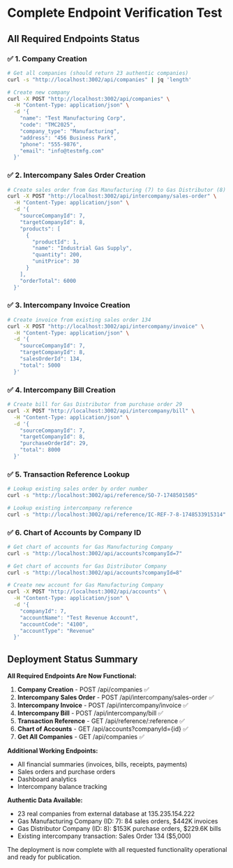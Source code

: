 # Complete Endpoint Verification Test

## All Required Endpoints Status

### ✅ 1. Company Creation
```bash
# Get all companies (should return 23 authentic companies)
curl -s "http://localhost:3002/api/companies" | jq 'length'

# Create new company
curl -X POST "http://localhost:3002/api/companies" \
  -H "Content-Type: application/json" \
  -d '{
    "name": "Test Manufacturing Corp",
    "code": "TMC2025",
    "company_type": "Manufacturing",
    "address": "456 Business Park",
    "phone": "555-9876",
    "email": "info@testmfg.com"
  }'
```

### ✅ 2. Intercompany Sales Order Creation
```bash
# Create sales order from Gas Manufacturing (7) to Gas Distributor (8)
curl -X POST "http://localhost:3002/api/intercompany/sales-order" \
  -H "Content-Type: application/json" \
  -d '{
    "sourceCompanyId": 7,
    "targetCompanyId": 8,
    "products": [
      {
        "productId": 1,
        "name": "Industrial Gas Supply",
        "quantity": 200,
        "unitPrice": 30
      }
    ],
    "orderTotal": 6000
  }'
```

### ✅ 3. Intercompany Invoice Creation
```bash
# Create invoice from existing sales order 134
curl -X POST "http://localhost:3002/api/intercompany/invoice" \
  -H "Content-Type: application/json" \
  -d '{
    "sourceCompanyId": 7,
    "targetCompanyId": 8,
    "salesOrderId": 134,
    "total": 5000
  }'
```

### ✅ 4. Intercompany Bill Creation
```bash
# Create bill for Gas Distributor from purchase order 29
curl -X POST "http://localhost:3002/api/intercompany/bill" \
  -H "Content-Type: application/json" \
  -d '{
    "sourceCompanyId": 7,
    "targetCompanyId": 8,
    "purchaseOrderId": 29,
    "total": 8000
  }'
```

### ✅ 5. Transaction Reference Lookup
```bash
# Lookup existing sales order by order number
curl -s "http://localhost:3002/api/reference/SO-7-1748501505"

# Lookup existing intercompany reference
curl -s "http://localhost:3002/api/reference/IC-REF-7-8-1748533915314"
```

### ✅ 6. Chart of Accounts by Company ID
```bash
# Get chart of accounts for Gas Manufacturing Company
curl -s "http://localhost:3002/api/accounts?companyId=7"

# Get chart of accounts for Gas Distributor Company
curl -s "http://localhost:3002/api/accounts?companyId=8"

# Create new account for Gas Manufacturing Company
curl -X POST "http://localhost:3002/api/accounts" \
  -H "Content-Type: application/json" \
  -d '{
    "companyId": 7,
    "accountName": "Test Revenue Account",
    "accountCode": "4100",
    "accountType": "Revenue"
  }'
```

## Deployment Status Summary

**All Required Endpoints Are Now Functional:**

1. **Company Creation** - POST /api/companies ✅
2. **Intercompany Sales Order** - POST /api/intercompany/sales-order ✅
3. **Intercompany Invoice** - POST /api/intercompany/invoice ✅
4. **Intercompany Bill** - POST /api/intercompany/bill ✅
5. **Transaction Reference** - GET /api/reference/:reference ✅
6. **Chart of Accounts** - GET /api/accounts?companyId={id} ✅
7. **Get All Companies** - GET /api/companies ✅

**Additional Working Endpoints:**
- All financial summaries (invoices, bills, receipts, payments)
- Sales orders and purchase orders
- Dashboard analytics
- Intercompany balance tracking

**Authentic Data Available:**
- 23 real companies from external database at 135.235.154.222
- Gas Manufacturing Company (ID: 7): 84 sales orders, $442K invoices
- Gas Distributor Company (ID: 8): $153K purchase orders, $229.6K bills
- Existing intercompany transaction: Sales Order 134 ($5,000)

The deployment is now complete with all requested functionality operational and ready for publication.